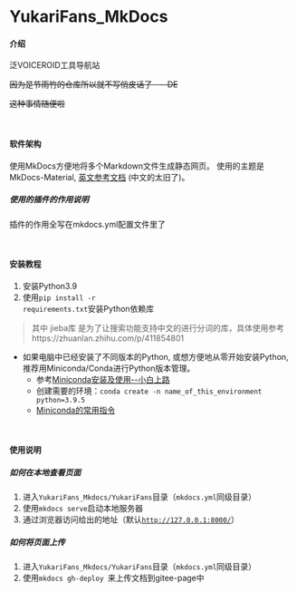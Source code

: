 # YukariFans_MkDocs

#### 介绍

<!-- **以下是 Gitee 平台说明，您可以替换此简介**
Gitee 是 OSCHINA 推出的基于 Git 的代码托管平台（同时支持 SVN）。专为开发者提供稳定、高效、安全的云端软件开发协作平台
无论是个人、团队、或是企业，都能够用 Gitee 实现代码托管、项目管理、协作开发。企业项目请看 [https://gitee.com/enterprises](https://gitee.com/enterprises) -->
泛VOICEROID工具导航站

~~因为是节雨竹的仓库所以就不写俏皮话了&emsp;--DE~~

~~这种事情随便啦~~

<br/>

#### 软件架构

使用MkDocs方便地将多个Markdown文件生成静态网页。
使用的主题是MkDocs-Material, [英文参考文档](https://squidfunk.github.io/mkdocs-material/) (中文的太旧了)。

##### 使用的插件的作用说明

插件的作用全写在mkdocs.yml配置文件里了

<br/>

#### 安装教程

1.  安装Python3.9
2.  使用<code>pip install -r requirements.txt</code>安装Python依赖库

> 其中 jieba库 是为了让搜索功能支持中文的进行分词的库，具体使用参考https://zhuanlan.zhihu.com/p/411854801


* 如果电脑中已经安装了不同版本的Python, 或想方便地从零开始安装Python, 推荐用Miniconda/Conda进行Python版本管理。
  * 参考[Miniconda安装及使用--小白上路](https://zhuanlan.zhihu.com/p/133494097)
  * 创建需要的环境：`conda create -n name_of_this_environment python=3.9.5 `
  * [Miniconda的常用指令](https://zhuanlan.zhihu.com/p/386906874)


<br/>

#### 使用说明

##### 如何在本地查看页面

1.  进入<code>YukariFans_Mkdocs/YukariFans</code>目录（<code>mkdocs.yml</code>同级目录）
2.  使用<code>mkdocs serve</code>启动本地服务器
3.  通过浏览器访问给出的地址（默认<code>http://127.0.0.1:8000/</code>）

##### 如何将页面上传

1.  进入<code>YukariFans_Mkdocs/YukariFans</code>目录（<code>mkdocs.yml</code>同级目录）
2.  使用`mkdocs gh-deploy
`来上传文档到gitee-page中

<!-- #### 参与贡献

1.  Fork 本仓库
2.  新建 Feat_xxx 分支
3.  提交代码
4.  新建 Pull Request


#### 特技

1.  使用 Readme\_XXX.md 来支持不同的语言，例如 Readme\_en.md, Readme\_zh.md
2.  Gitee 官方博客 [blog.gitee.com](https://blog.gitee.com)
3.  你可以 [https://gitee.com/explore](https://gitee.com/explore) 这个地址来了解 Gitee 上的优秀开源项目
4.  [GVP](https://gitee.com/gvp) 全称是 Gitee 最有价值开源项目，是综合评定出的优秀开源项目
5.  Gitee 官方提供的使用手册 [https://gitee.com/help](https://gitee.com/help)
6.  Gitee 封面人物是一档用来展示 Gitee 会员风采的栏目 [https://gitee.com/gitee-stars/](https://gitee.com/gitee-stars/)
-->